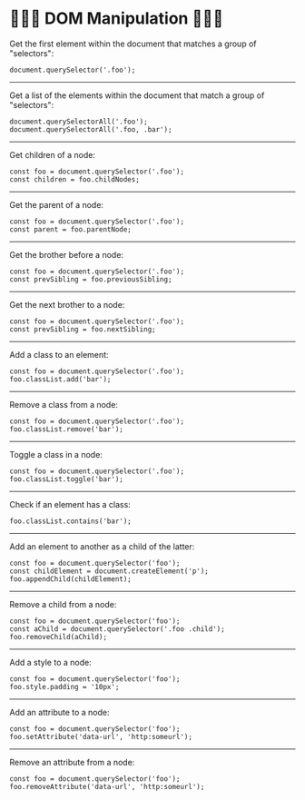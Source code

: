 # 👨🏻‍💻 DOM Manipulation 👩🏻‍💻

Get the first element within the document that matches a group of "selectors":

```
document.querySelector('.foo');
```

---

Get a list of the elements within the document that match a group of "selectors":

```
document.querySelectorAll('.foo');
document.querySelectorAll('.foo, .bar');
```

---

Get children of a node:

```
const foo = document.querySelector('.foo');
const children = foo.childNodes;
```

---

Get the parent of a node:

```
const foo = document.querySelector('.foo');
const parent = foo.parentNode;
```

---

Get the brother before a node:

```
const foo = document.querySelector('.foo');
const prevSibling = foo.previousSibling;
```

---

Get the next brother to a node:

```
const foo = document.querySelector('.foo');
const prevSibling = foo.nextSibling;
```

---

Add a class to an element:

```
const foo = document.querySelector('.foo');
foo.classList.add('bar');
```

---

Remove a class from a node:

```
const foo = document.querySelector('.foo');
foo.classList.remove('bar');
```

---

Toggle a class in a node:

```
const foo = document.querySelector('.foo');
foo.classList.toggle('bar');
```

---

Check if an element has a class:

```
foo.classList.contains('bar');
```

---

Add an element to another as a child of the latter:

```
const foo = document.querySelector('foo');
const childElement = document.createElement('p');
foo.appendChild(childElement);
```

---

Remove a child from a node:

```
const foo = document.querySelector('foo');
const aChild = document.querySelector('.foo .child');
foo.removeChild(aChild);
```

---

Add a style to a node:

```
const foo = document.querySelector('foo');
foo.style.padding = '10px';
```

---

Add an attribute to a node:

```
const foo = document.querySelector('foo');
foo.setAttribute('data-url', 'http:someurl');
```

---

Remove an attribute from a node:

```
const foo = document.querySelector('foo');
foo.removeAttribute('data-url', 'http:someurl');
```
